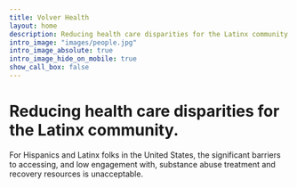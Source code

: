 ```yaml
---
title: Volver Health
layout: home
description: Reducing health care disparities for the Latinx community.
intro_image: "images/people.jpg"
intro_image_absolute: true
intro_image_hide_on_mobile: true
show_call_box: false
---
```


# Reducing health care disparities for the Latinx community.


For Hispanics and Latinx folks in the United States, the significant barriers to accessing, and low engagement with, substance abuse treatment and recovery resources is unacceptable.
